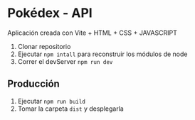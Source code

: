 # Pokédex - API 

Aplicación creada con Vite + HTML + CSS + JAVASCRIPT

1. Clonar repositorio
2. Ejecutar  ```npm intall``` para reconstruir los módulos de node 
3. Correr el devServer ```npm run dev```

## Producción 
1. Ejecutar ```npm run build```
2. Tomar la carpeta ```dist``` y desplegarla
